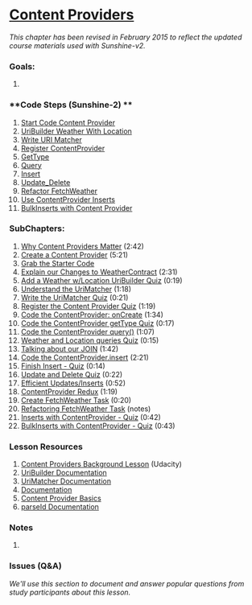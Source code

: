 # [Content Providers](https://www.udacity.com/course/viewer#!/c-ud853/l-3599339441)

*This chapter has been revised in February 2015 to reflect the updated course materials used with Sunshine-v2.*

### **Goals**:
1.


### **Code Steps (Sunshine-2) **
1. [Start Code Content Provider](https://github.com/udacity/Sunshine-Version-2/tree/4.07_start_code_content_provider)
2. [UriBuilder Weather With Location](https://github.com/udacity/Sunshine-Version-2/tree/4.08_uribuilder_weather_with_location)
8. [Write URI Matcher](https://github.com/udacity/Sunshine-Version-2/tree/4.09_write_uri_matcher)
9. [Register ContentProvider](https://github.com/udacity/Sunshine-Version-2/tree/4.10_register_contentprovider)
10. [GetType](https://github.com/udacity/Sunshine-Version-2/tree/4.11_gettype)
11. [Query](https://github.com/udacity/Sunshine-Version-2/tree/4.12_query)
12. [Insert](https://github.com/udacity/Sunshine-Version-2/tree/4.13_insert)
13. [Update_Delete](https://github.com/udacity/Sunshine-Version-2/tree/4.14_update_delete)
14. [Refactor FetchWeather](https://github.com/udacity/Sunshine-Version-2/tree/4.15_refactor_fetchweather)
15. [Use ContentProvider Inserts](https://github.com/udacity/Sunshine-Version-2/tree/4.16_use_contentprovider_inserts)
16. [BulkInserts with Content Provider](https://github.com/udacity/Sunshine-Version-2/tree/4.17_bulkinserts_with_contentprovider)


### **SubChapters**:
1. [Why Content Providers Matter](https://www.udacity.com/course/viewer#!/c-ud853/l-3599339441/m-1637168804) (2:42)
2. [Create a Content Provider](https://www.udacity.com/course/viewer#!/c-ud853/l-3599339441/m-3657538714) (5:21)
3. [Grab the Starter Code](https://www.udacity.com/course/viewer#!/c-ud853/l-3599339441/m-3659838854)
4. [Explain our Changes to WeatherContract](https://www.udacity.com/course/viewer#!/c-ud853/l-3599339441/m-3650138769) (2:31)
5. [Add a Weather w/Location UriBuilder Quiz](https://www.udacity.com/course/viewer#!/c-ud853/l-3599339441/e-3613508771/m-3669828609) (0:19)
6. [Understand the UriMatcher](https://www.udacity.com/course/viewer#!/c-ud853/l-3599339441/m-3612289061) (1:18)
7. [Write the UriMatcher Quiz](https://www.udacity.com/course/viewer#!/c-ud853/l-3599339441/e-3655528847/m-3657218864) (0:21)
8. [Register the Content Provider Quiz](https://www.udacity.com/course/viewer#!/c-ud853/l-3599339441/e-3642149158/m-3657978812) (1:19)
9. [Code the ContentProvider: onCreate](https://www.udacity.com/course/viewer#!/c-ud853/l-3599339441/m-3646848715) (1:34)
10. [Code the ContentProvider getType Quiz](https://www.udacity.com/course/viewer#!/c-ud853/l-3599339441/e-3668928695/m-3670108636) (0:17)
11. [Code the ContentProvider query()](https://www.udacity.com/course/viewer#!/c-ud853/l-3599339441/m-3640118795) (1:07)
12. [Weather and Location queries Quiz](https://www.udacity.com/course/viewer#!/c-ud853/l-3599339441/e-3645338921/m-3662388627) (0:15)
13. [Talking about our JOIN](https://www.udacity.com/course/viewer#!/c-ud853/l-3599339441/m-3667798749) (1:42)
14. [Code the ContentProvider.insert](https://www.udacity.com/course/viewer#!/c-ud853/l-3599339441/m-3656458890) (2:21)
15. [Finish Insert - Quiz](https://www.udacity.com/course/viewer#!/c-ud853/l-3599339441/e-3649939414/m-3665218859) (0:14)
16. [Update and Delete Quiz](https://www.udacity.com/course/viewer#!/c-ud853/l-3599339441/e-3628479143/m-3679538569) (0:22)
17. [Efficient Updates/Inserts](https://www.udacity.com/course/viewer#!/c-ud853/l-3599339441/m-3614409717) (0:52)
18. [ContentProvider Redux](https://www.udacity.com/course/viewer#!/c-ud853/l-3599339441/m-3655209144) (1:19)
19. [Create FetchWeather Task](https://www.udacity.com/course/viewer#!/c-ud853/l-3599339441/m-3612529384) (0:20)
20. [Refactoring FetchWeather Task](https://www.udacity.com/course/viewer#!/c-ud853/l-3599339441/m-3648058917) (notes)
21. [Inserts with ContentProvider - Quiz](https://www.udacity.com/course/viewer#!/c-ud853/l-3599339441/e-3671668696/m-3647868739) (0:42)
22. [BulkInserts with ContentProvider - Quiz](https://www.udacity.com/course/viewer#!/c-ud853/l-3599339441/e-3598049225/m-3632729235) (0:43)

### **Lesson Resources**
1. [Content Providers Background Lesson](https://www.udacity.com/course/viewer#!/c-ud258/l-3372188753/m-3409668668) (Udacity)
2. [UriBuilder Documentation](http://developer.android.com/reference/android/net/Uri.Builder.html)
3. [UriMatcher Documentation](http://developer.android.com/reference/android/content/UriMatcher.html)
4. [<provider> Documentation](http://developer.android.com/guide/topics/manifest/provider-element.html)
5. [Content Provider Basics](http://developer.android.com/guide/topics/providers/content-provider-basics.html#ClientProvider)
6. [parseId Documentation](http://developer.android.com/reference/android/content/ContentUris.html#parseId(android.net.Uri))

### **Notes**
1.


### **Issues (Q&A)**

*We'll use this section to document and answer popular questions from study participants about this lesson.*
